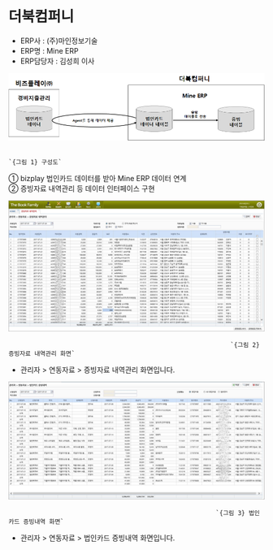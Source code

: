 # 더북컴퍼니

 - ERP사 : \(주\)마인정보기술  
 - ERP명 : Mine ERP  
 - ERP담당자 : 김성희 이사

![](../../../../.gitbook/assets/image%20%2844%29.png)

                                                                               `{그림 1} 구성도`

   ① bizplay 법인카드 데이터를 받아 Mine ERP 데이터 연계  
   ② 증빙자료 내역관리 등 데이터 인터페이스 구현

![](../../../../.gitbook/assets/image%20%28101%29.png)

                                                                 `{그림 2} 증빙자료 내역관리 화면`

   - 관리자 &gt; 연동자료 &gt; 증빙자료 내역관리 화면입니다.

![](../../../../.gitbook/assets/image%20%2895%29.png)

                                                             `{그림 3} 법인카드 증빙내역 화면`

   - 관리자 &gt; 연동자료 &gt; 법인카드 증빙내역 화면입니다.

